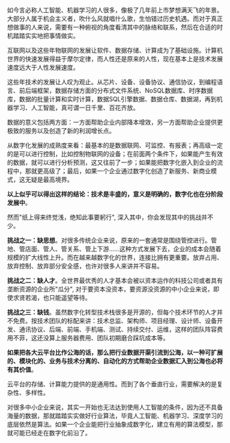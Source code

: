 如今言必称人工智能、机器学习的人很多，像极了几年前上市梦想满天飞的年景。大部分人属于机会主义者，吹什么风就唱什么歌，生怕错过历史机遇。而对于真正想做事的人来说，需要有一种俯视的角度看清其中的脉络和联系，然后在合适的时机踏踏实实地把事情做实。


互联网以及这些年物联网的发展让软件、数据存储、计算成为了基础设施。计算机世界的快速发展得益于摩尔定律，而人性还是原来的人性，现在基本上是技术发展速度远大于人性发展速度。

这些年技术的发展让人叹为观止。从芯片、设备、设备协议、通信协议，到编程语言、前后端框架，数据存储方面的分布式文件系统、NoSQL数据库、时序数据库，数据的批量计算和实时计算，数据SQL引擎数据、数据仓库、数据湖，再到机器学习、人工智能，真可谓一日千里、百花齐放。

数据的意义包括两方面：一方面帮助企业内部降本增效，另一方面帮助企业提供更极致的服务以及创造了新的利润增长点。

从数字化发展的成熟度来看：最基本的是数据联网、可监控、有报表；再高级一定的是可以进行控制，比如控制物联网的设备；在前面两个条件下，如果能产生有效的数据，就可以进行分析预测，这又往前了一步；如果能把数字化嵌入到企业的流程中，那就更高级了；最后，如果一个企业通过数字化创造了新服务、新商业模式，这无疑是最高境界。

**以上似乎可以得出这样的结论：技术是丰盛的，意义是明确的，数字化也在分阶段发展中**。

然而"纸上得来终觉浅，绝知此事要躬行", 深入其中，你会发现其中的挑战并不少。

**挑战之一：缺思想**。对很多传统企业来说，原来的一套通常是围绕管控进行。管地、管店面、管人、管关系、管上下游......这种方式发展下去，企业的成本会随着规模的扩大线性上升。而在越来越数字化的世界，连接比拥有更重要。放弃占用、放弃控制、放弃部分安全感，也许对很多人来讲并不容易。

**挑战之二：缺人才**。全世界最优秀的人才基本会被以资本运作的科技公司或者具有垄断资源的企业所"瓜分", 对于要资本没资本，要资源没资源的中小企业来说，即使求贤若渴，也只能遥望等待。

**挑战之三：缺钱**。虽然数字化转型技术栈很多是开源的，但每个技术环节的人才并不免费。按技术团队的标配来讲：技术总监、架构师、项目经理、设计师、设备开发、通讯协议、后端、前端、手机端、测试、持续交付、运维，这样的团队阵容费用不菲，这还没算上服务器费用、团队初期磨合踩坑成本等。

**如果把各大云平台比作公海的话，那么把行业数据开渠引流到公海，以一种可扩展的、模块化的、业务与技术分离的、自动化的方式帮助企业数据汇入到公海也必将有其价值**。


云平台的存储、计算能力提供的是通用性。而到了各个垂直行业，需要解决的是复杂性、多样性。

对很多中小企业来说，其实一开始也无法达到使用人工智能的条件，因为还不具备海量的数据，那就踏踏实实做好行业算法，毕竟人工智能、机器学习、深度学习的底层依然是算法。如果一个企业能把行业抽象成数字化，建立有用的算法模型，那就可能已经走在数字化前沿了。